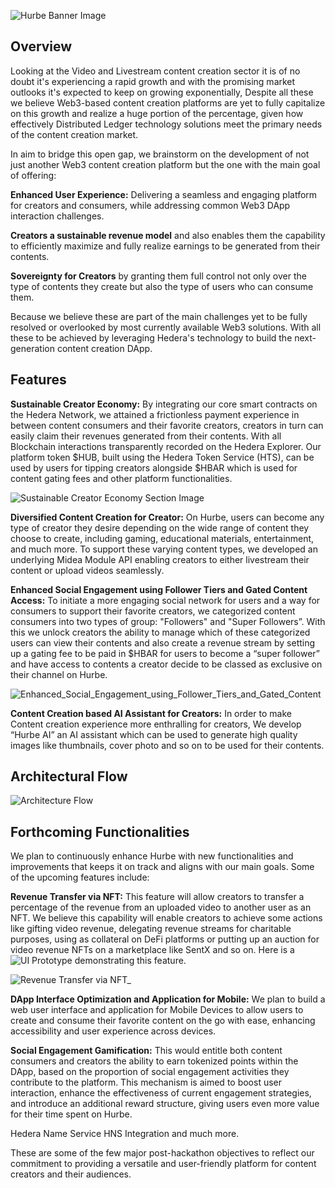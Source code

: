 ![Hurbe Banner Image](https://github.com/user-attachments/assets/97a1ee28-9770-4c21-95a4-8dc8bc0a6725)

## Overview

Looking at the Video and Livestream content creation sector it is of no doubt it's experiencing a rapid growth and with the promising market outlooks it's expected to keep on growing exponentially, Despite all these we believe Web3-based content creation platforms are yet to fully capitalize on this growth and realize a huge portion of the percentage, given how effectively Distributed Ledger technology solutions meet the primary needs of the content creation market.

In aim to bridge this open gap, we brainstorm on the development of not just another Web3 content creation platform but the one with the main goal of offering:

**Enhanced User Experience:** Delivering a seamless and engaging platform for creators and consumers, while addressing common Web3 DApp interaction challenges.

**Creators a sustainable revenue model** and also enables them the capability to efficiently maximize and fully realize earnings to be generated from their contents.

**Sovereignty for Creators** by granting them full control not only over the type of contents they create but also the type of users who can consume them.

Because we believe these are part of the main challenges yet to be fully resolved or overlooked by most currently available Web3 solutions. With all these to be achieved by leveraging Hedera's technology to build the next-generation content creation DApp.

## Features

**Sustainable Creator Economy:** By integrating our core smart contracts on the Hedera Network, we attained a frictionless payment experience in between content consumers and their favorite creators, creators in turn can easily claim their revenues generated from their contents. With all Blockchain interactions transparently recorded on the Hedera Explorer. Our platform token $HUB, built using the Hedera Token Service (HTS), can be used by users for tipping creators alongside $HBAR which is used for content gating fees and other platform functionalities.

![Sustainable Creator Economy Section Image](https://github.com/user-attachments/assets/96eac068-07a6-4520-abff-b9161430c42e)

**Diversified Content Creation for Creator:** On Hurbe, users can become any type of creator they desire depending on the wide range of content they choose to create, including gaming, educational materials, entertainment, and much more. To support these varying content types, we developed an underlying Midea Module API enabling creators to either livestream their content or upload videos seamlessly.

**Enhanced Social Engagement using Follower Tiers and Gated Content Access:** To initiate a more engaging social network for users and a way for consumers to support their favorite creators, we categorized content consumers into two types of group: "Followers" and "Super Followers”. With this we unlock creators the ability to manage which of these categorized users can view their contents and also create a revenue stream by setting up a gating fee to be paid in $HBAR for users to become a “super follower” and have access to contents a creator decide to be classed as exclusive on their channel on Hurbe.

![Enhanced_Social_Engagement_using_Follower_Tiers_and_Gated_Content](https://github.com/user-attachments/assets/250a4944-7bd8-4fbf-bdf7-35e445de0def)

**Content Creation based AI Assistant for Creators:** In order to make Content creation experience more enthralling for creators, We develop “Hurbe AI” an AI assistant which can be used to generate high quality images like thumbnails, cover photo and so on to be used for their contents.

## Architectural Flow

![Architecture Flow](https://github.com/user-attachments/assets/90b21ccb-8e3e-43b2-8807-f19e4bd01b02)

## Forthcoming Functionalities

We plan to continuously enhance Hurbe with new functionalities and improvements that keeps it on track and aligns with our main goals. Some of the upcoming features include:

**Revenue Transfer via NFT:** This feature will allow creators to transfer a percentage of the revenue from an uploaded video to another user as an NFT. We believe this capability will enable creators to achieve some actions like gifting video revenue, delegating revenue streams for charitable purposes, using as collateral on DeFi platforms or putting up an auction for video revenue NFTs on a marketplace like SentX and so on. Here is a ![UI Prototype]([https://github.com/user-attachments/assets/90b21ccb-8e3e-43b2-8807-f19e4bd01b02](https://www.figma.com/proto/6TJkHfeg6qVUcMAClegvQD/Hurbe-Hack-Project-(Hand-Off-File)?page-id=323%3A6136&node-id=323-6620&viewport=1375%2C641%2C0.28&t=Z51TKcAksWuvXMc6-1&scaling=min-zoom&content-scaling=fixed&starting-point-node-id=323%3A6620)) demonstrating this feature.

![Revenue Transfer via NFT_](https://github.com/user-attachments/assets/1e552f23-8ded-46bf-a540-5c16798be2e1)

**DApp Interface Optimization and Application for Mobile:** We plan to build a web user interface and application for Mobile Devices to allow users to create and consume their favorite content on the go with ease, enhancing accessibility and user experience across devices.

**Social Engagement Gamification:** This would entitle both content consumers and creators the ability to earn tokenized points within the DApp, based on the proportion of social engagement activities they contribute to the platform. This mechanism is aimed to boost user interaction, enhance the effectiveness of current engagement strategies, and introduce an additional reward structure, giving users even more value for their time spent on Hurbe.

Hedera Name Service HNS Integration and much more.

These are some of the few major post-hackathon objectives to reflect our commitment to providing a versatile and user-friendly platform for content creators and their audiences.
